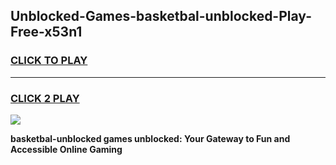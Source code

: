 
## Unblocked-Games-basketbal-unblocked-Play-Free-x53n1
<h3>
<a href="https://premium76.site?title=basketbal-unblocked&ref=23A">CLICK TO PLAY</a></h3>
<hr>

<h3>
<a href="https://premium76.site?title=basketbal-unblocked&ref=23A">CLICK 2 PLAY</a>
  
</h3>

<a href="https://premium76.site?title=basketbal-unblocked&ref=23A"><img src="https://clearcache.store/games.png"></a>


**basketbal-unblocked games unblocked: Your Gateway to Fun and Accessible Online Gaming**
